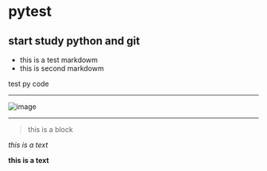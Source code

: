 # pytest

## start study python and git

* this is a test markdowm
* this is second markdowm

test py code

---

![image](http://www.liaoxuefeng.com/files/attachments/00138676512923004999ceca5614eb2afc5c0efdd2e4640000/0)

---

> this is a block

_this is a text_

__this is a text__



